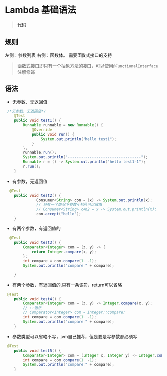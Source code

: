 # Lambda 基础语法
> [代码](src\test\java\com\sunny\jdk8\lambda\LambdaExampleTest2.java)
## 规则
左侧：参数列表
右侧：函数体。
需要函数式接口的支持
> 函数式接口即只有一个抽象方法的接口，可以使用`@FunctionalInterface`注解修饰
## 语法
* 无参数、无返回值
```java
 /*无参数、无返回值*/
    @Test
    public void test1() {
        Runnable runnable = new Runnable() {
            @Override
            public void run() {
                System.out.println("hello test1");
            }
        };
        runnable.run();
        System.out.println("---------------------------------");
        Runnable r = () -> System.out.println("hello test1-1");
        r.run();
    }
```
* 有参数，无返回值
```java
  @Test
    public void test2() {
              Consumer<String> con = (x) -> System.out.println(x);
              // 只有一个情况下参数小括号可以省略
              // Consumer<String> con2 = x -> System.out.println(x);
              con.accept("hello");
    }
```
* 有两个参数，有返回值的
```java
  @Test
    public void test3() {
        Comparator<Integer> com = (x, y) -> {
            return Integer.compare(x, y);
        };
        int compare = com.compare(1, -1);
        System.out.println("compare:" + compare);

    }
```
* 有两个参数，有返回值的,只有一条语句，return可以省略
```java
 @Test
    public void test4() {
        Comparator<Integer> com = (x, y) -> Integer.compare(x, y);
        // ::语法
        // Comparator<Integer> com = Integer::compare;
        int compare = com.compare(1, -1);
        System.out.println("compare:" + compare);
    }
```
* 参数类型可以省略不写，jvm自己推荐，但是要是写参数都必须写
```java
 @Test
    public void test5() {
        Comparator<Integer> com = (Integer x, Integer y) -> Integer.compare(x, y);
        int compare = com.compare(1, -1);
        System.out.println("compare:" + compare);
    }
```